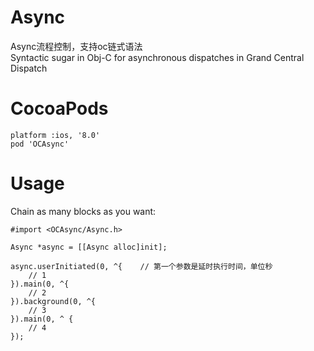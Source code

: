 # Async
Async流程控制，支持oc链式语法    
Syntactic sugar in Obj-C for asynchronous dispatches in Grand Central Dispatch


# CocoaPods
    platform :ios, '8.0'
    pod 'OCAsync'


# Usage
Chain as many blocks as you want:

    #import <OCAsync/Async.h>

    Async *async = [[Async alloc]init];

    async.userInitiated(0, ^{    // 第一个参数是延时执行时间，单位秒
        // 1
    }).main(0, ^{
        // 2
    }).background(0, ^{
        // 3
    }).main(0, ^ {
        // 4
    });
    
